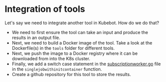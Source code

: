 # Integration of tools

Let's say we need to integrate another tool in Kubebot. How do we do that?

* We need to first ensure the tool can take an input and produce the results in an output file.
* Next, we need to build a Docker image of the tool. Take a look at the Dockerfile(s) in the `tools` folder for different tools.
* Next, we push the image to a Docker registry where it can be downloaded from into the K8s cluster.
* Finally, we add a switch case statement in the [subscriptionworker.go](../subscriptionworker/subscriptionworker.go) file in the `singlejobwithinitcontainer` function.
* Create a github repository for this tool to store the results.